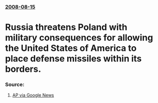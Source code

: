 ### [2008-08-15](/news/2008/08/15/index.md)

#  Russia threatens Poland with military consequences for allowing the United States of America to place defense missiles within its borders. 




### Source:

1. [AP via Google News](http://ap.google.com/article/ALeqM5ie3N_5xk8Z20qcSJG0MilftDpsLwD92IMAU02)
